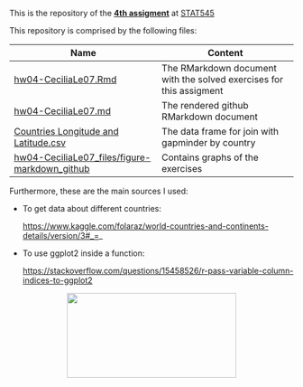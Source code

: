 This is the repository of the [**4th assigment**](https://github.com/STAT545-UBC/Classroom/blob/master/assignments/hw04/hw04.md) at [STAT545](http://stat545.com/)

This repository is comprised by the following files:
  
|  Name  | Content |
|--------|---------|
|[hw04-CeciliaLe07.Rmd](https://github.com/STAT545-UBC-students/hw04-CeciliaLe07/blob/master/hw04-CeciliaLe07.Rmd) | The RMarkdown document with the solved exercises for this assigment |
|[hw04-CeciliaLe07.md](https://github.com/STAT545-UBC-students/hw04-CeciliaLe07/blob/master/hw04-CeciliaLe07.md)  | The rendered github RMarkdown document    |
| [Countries Longitude and Latitude.csv](https://github.com/STAT545-UBC-students/hw04-CeciliaLe07/blob/master/Countries%20Longitude%20and%20Latitude.csv) | The data frame for join with gapminder by country |
|[hw04-CeciliaLe07_files/figure-markdown_github](https://github.com/STAT545-UBC-students/hw04-CeciliaLe07/tree/master/hw04-CeciliaLe07_files/figure-markdown_github)	| Contains graphs of the exercises |

Furthermore, these are the main sources I used:

+ To get data about different countries: 
  
  https://www.kaggle.com/folaraz/world-countries-and-continents-details/version/3#_=_
  
+ To use ggplot2 inside a function: 
  
  https://stackoverflow.com/questions/15458526/r-pass-variable-column-indices-to-ggplot2

<p align="center">
<img src="https://media.giphy.com/media/26AHyxxCItIbFijLO/giphy.gif" width="300" height="150"/>
</p>